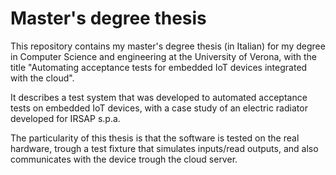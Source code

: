 # Master's degree thesis 

This repository contains my master's degree thesis (in Italian) for my degree in Computer Science and engineering at the University of Verona, with the title "Automating acceptance tests for embedded IoT devices integrated with the cloud". 

It describes a test system that was developed to automated acceptance tests on embedded IoT devices, with a case study of an electric radiator developed for IRSAP s.p.a.

The particularity of this thesis is that the software is tested on the real hardware, trough a test fixture that simulates inputs/read outputs, and also communicates with the device trough the cloud server. 

